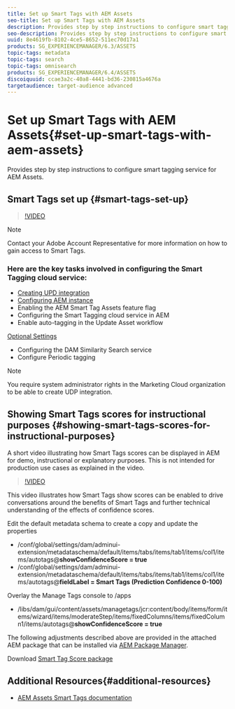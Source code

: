 ```yaml
---
title: Set up Smart Tags with AEM Assets
seo-title: Set up Smart Tags with AEM Assets
description: Provides step by step instructions to configure smart tagging service for AEM Assets.
seo-description: Provides step by step instructions to configure smart tagging service for AEM Assets.
uuid: 8e4619fb-8102-4ce5-8652-511ec70d17a1
products: SG_EXPERIENCEMANAGER/6.3/ASSETS
topic-tags: metadata
topic-tags: search
topic-tags: omnisearch
products: SG_EXPERIENCEMANAGER/6.4/ASSETS
discoiquuid: ccae3a2c-40a8-4441-bd36-230815a4676a
targetaudience: target-audience advanced
---
```


# Set up Smart Tags with AEM Assets{#set-up-smart-tags-with-aem-assets}

Provides step by step instructions to configure smart tagging service for AEM Assets.

## Smart Tags set up {#smart-tags-set-up}

>[!VIDEO](https://video.tv.adobe.com/v/17023/?quality=9)

>[!NOTE]
>
>Contact your Adobe Account Representative for more information on how to gain access to Smart Tags.

### Here are the key tasks involved in configuring the Smart Tagging cloud service:

* [Creating UPD integration](https://helpx.adobe.com/experience-manager/6-3/assets/using/config-smart-tagging.html#CreatingUDPIntegration)
* [Configuring AEM instance](https://helpx.adobe.com/experience-manager/6-3/assets/using/config-smart-tagging.html#ConfigureAssetsSmartTaggingCloudService)
* Enabling the AEM Smart Tag Assets feature flag
* Configuring the Smart Tagging cloud service in AEM
* Enable auto-tagging in the Update Asset workflow

[Optional Settings](https://helpx.adobe.com/experience-manager/6-3/assets/using/config-smart-tagging.html#OptionalSettings)

* Configuring the DAM Similarity Search service
* Configure Periodic tagging

>[!NOTE]
>
>You require system administrator rights in the Marketing Cloud organization to be able to create UDP integration.

## Showing Smart Tags scores for instructional purposes {#showing-smart-tags-scores-for-instructional-purposes}

A short video illustrating how Smart Tags scores can be displayed in AEM for demo, instructional or explanatory purposes. This is not intended for production use cases as explained in the video.

>[!VIDEO](https://video.tv.adobe.com/v/17768/?quality=9)

This video illustrates how Smart Tags show scores can be enabled to drive conversations around the benefits of Smart Tags and further technical understanding of the effects of confidence scores.

Edit the default metadata schema to create a copy and update the properties

* /conf/global/settings/dam/adminui-extension/metadataschema/default/items/tabs/items/tab1/items/col1/items/autotags@**showConfidenceScore = true**
* /conf/global/settings/dam/adminui-extension/metadataschema/default/items/tabs/items/tab1/items/col1/items/autotags@**fieldLabel = Smart Tags (Prediction Confidence 0-100)**

Overlay the Manage Tags console to /apps

* /libs/dam/gui/content/assets/managetags/jcr:content/body/items/form/items/wizard/items/moderateStep/items/fixedColumns/items/fixedColumn1/items/autotags@**showConfidenceScore = true**

The following adjustments described above are provided in the attached AEM package that can be installed via [AEM Package Manager](http://localhost:4502/crx/packmgr/index.jsp).

Download [Smart Tag Score package](assets/aem63-assets-smarttags-showscores-1.0.0.zip)

## Additional Resources{#additional-resources}

* [AEM Assets Smart Tags documentation](https://helpx.adobe.com/experience-manager/6-3/assets/using/touch-ui-smart-tags.html)
